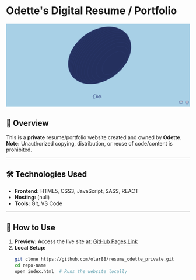 # Odette's Digital Resume / Portfolio

![Project Preview](project_preview.png)

## 📌 Overview

This is a **private** resume/portfolio website created and owned by **Odette**.  
**Note:** Unauthorized copying, distribution, or reuse of code/content is prohibited.

---

## 🛠️ Technologies Used

- **Frontend:** HTML5, CSS3, JavaScript, SASS, REACT
- **Hosting:** (null)
- **Tools:** Git, VS Code

---

## 🚀 How to Use

<!-- Add instructions if others need to fork/clone (e.g., for reference only) -->

1. **Preview:** Access the live site at: [GitHub Pages Link](#)
2. **Local Setup:**
   ```bash
   git clone https://github.com/olar88/resume_odette_private.git
   cd repo-name
   open index.html  # Runs the website locally
   ```
